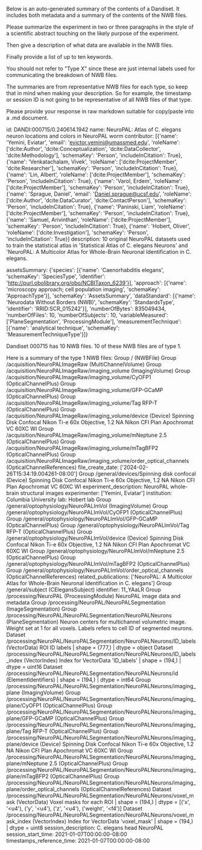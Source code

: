 
Below is an auto-generated summary of the contents of a Dandiset. It includes both metadata and a summary of the contents of the NWB files.

Please summarize the experiment in two or three paragraphs in the style of a scientific abstract touching on the likely purpose of the experiment.

Then give a description of what data are available in the NWB files.

Finally provide a list of up to ten keywords.

You should not refer to "Type X" since these are just internal labels used for communicating the breakdown of NWB files.

The summaries are from representative NWB files for each type, so keep that in mind when making your description. So for example, the timestamp or session ID is not going to be representative of all NWB files of that type.

Please provide your response in raw markdown suitable for copy/paste into a .md document.


id: DANDI:000715/0.240614.1942
name: NeuroPAL: Atlas of C. elegans neuron locations and colors in NeuroPAL worm
contributor: [{'name': 'Yemini, Eviatar', 'email': 'evictor.yemini@umassmed.edu', 'roleName': ['dcite:Author', 'dcite:Conceptualization', 'dcite:DataCollector', 'dcite:Methodology'], 'schemaKey': 'Person', 'includeInCitation': True}, {'name': 'Venkatachalam, Vivek', 'roleName': ['dcite:ProjectMember', 'dcite:Researcher'], 'schemaKey': 'Person', 'includeInCitation': True}, {'name': 'Lin, Albert', 'roleName': ['dcite:ProjectMember'], 'schemaKey': 'Person', 'includeInCitation': True}, {'name': 'Varol, Erdem', 'roleName': ['dcite:ProjectMember'], 'schemaKey': 'Person', 'includeInCitation': True}, {'name': 'Sprague, Daniel', 'email': 'Daniel.sprague@ucsf.edu', 'roleName': ['dcite:Author', 'dcite:DataCurator', 'dcite:ContactPerson'], 'schemaKey': 'Person', 'includeInCitation': True}, {'name': 'Paninski, Liam', 'roleName': ['dcite:ProjectMember'], 'schemaKey': 'Person', 'includeInCitation': True}, {'name': 'Samuel, Arivinthan', 'roleName': ['dcite:ProjectMember'], 'schemaKey': 'Person', 'includeInCitation': True}, {'name': 'Hobert, Oliver', 'roleName': ['dcite:Investigation'], 'schemaKey': 'Person', 'includeInCitation': True}]
description: 10 original NeuroPAL datasets used to train the statistical atlas in 'Statistical Atlas of C. elegans Neurons' and 'NeuroPAL: A Multicolor Atlas for Whole-Brain Neuronal Identification in C. elegans.


assetsSummary: {'species': [{'name': 'Caenorhabditis elegans', 'schemaKey': 'SpeciesType', 'identifier': 'http://purl.obolibrary.org/obo/NCBITaxon_6239'}], 'approach': [{'name': 'microscopy approach; cell population imaging', 'schemaKey': 'ApproachType'}], 'schemaKey': 'AssetsSummary', 'dataStandard': [{'name': 'Neurodata Without Borders (NWB)', 'schemaKey': 'StandardsType', 'identifier': 'RRID:SCR_015242'}], 'numberOfBytes': 835049434, 'numberOfFiles': 10, 'numberOfSubjects': 10, 'variableMeasured': ['PlaneSegmentation', 'ProcessingModule'], 'measurementTechnique': [{'name': 'analytical technique', 'schemaKey': 'MeasurementTechniqueType'}]}

Dandiset 000715 has 10 NWB files.
10 of these NWB files are of type 1.


Here is a summary of the type 1 NWB files:
  Group / (NWBFile) 
  Group /acquisition/NeuroPALImageRaw (MultiChannelVolume) 
  Group /acquisition/NeuroPALImageRaw/imaging_volume (ImagingVolume) 
  Group /acquisition/NeuroPALImageRaw/imaging_volume/CyOFP1 (OpticalChannelPlus) 
  Group /acquisition/NeuroPALImageRaw/imaging_volume/GFP-GCaMP (OpticalChannelPlus) 
  Group /acquisition/NeuroPALImageRaw/imaging_volume/Tag RFP-T (OpticalChannelPlus) 
  Group /acquisition/NeuroPALImageRaw/imaging_volume/device (Device) Spinning Disk Confocal Nikon Ti-e 60x Objective, 1.2 NA	Nikon CFI Plan Apochromat VC 60XC WI
  Group /acquisition/NeuroPALImageRaw/imaging_volume/mNeptune 2.5 (OpticalChannelPlus) 
  Group /acquisition/NeuroPALImageRaw/imaging_volume/mTagBFP2 (OpticalChannelPlus) 
  Group /acquisition/NeuroPALImageRaw/imaging_volume/order_optical_channels (OpticalChannelReferences) 
  file_create_date: ['2024-02-26T15:34:19.004261-08:00']
  Group /general/devices/Spinning disk confocal (Device) Spinning Disk Confocal Nikon Ti-e 60x Objective, 1.2 NA	Nikon CFI Plan Apochromat VC 60XC WI
  experiment_description: NeuroPAL whole-brain structural images
  experimenter: ['Yemini, Eviatar']
  institution: Columbia University
  lab: Hobert lab
  Group /general/optophysiology/NeuroPALImVol (ImagingVolume) 
  Group /general/optophysiology/NeuroPALImVol/CyOFP1 (OpticalChannelPlus) 
  Group /general/optophysiology/NeuroPALImVol/GFP-GCaMP (OpticalChannelPlus) 
  Group /general/optophysiology/NeuroPALImVol/Tag RFP-T (OpticalChannelPlus) 
  Group /general/optophysiology/NeuroPALImVol/device (Device) Spinning Disk Confocal Nikon Ti-e 60x Objective, 1.2 NA	Nikon CFI Plan Apochromat VC 60XC WI
  Group /general/optophysiology/NeuroPALImVol/mNeptune 2.5 (OpticalChannelPlus) 
  Group /general/optophysiology/NeuroPALImVol/mTagBFP2 (OpticalChannelPlus) 
  Group /general/optophysiology/NeuroPALImVol/order_optical_channels (OpticalChannelReferences) 
  related_publications: ['NeuroPAL: A Multicolor Atlas for Whole-Brain Neuronal Identification in C. elegans']
  Group /general/subject (CElegansSubject) 
  identifier: 11_YAaLR
  Group /processing/NeuroPAL (ProcessingModule) NeuroPAL image data and metadata
  Group /processing/NeuroPAL/NeuroPALSegmentation (ImageSegmentation) 
  Group /processing/NeuroPAL/NeuroPALSegmentation/NeuroPALNeurons (PlaneSegmentation) Neuron centers for multichannel volumetric image. Weight set at 1 for all voxels. Labels refers to cell ID of segmented neurons.
  Dataset /processing/NeuroPAL/NeuroPALSegmentation/NeuroPALNeurons/ID_labels (VectorData) ROI ID labels | shape = (777,) | dtype = object
  Dataset /processing/NeuroPAL/NeuroPALSegmentation/NeuroPALNeurons/ID_labels_index (VectorIndex) Index for VectorData 'ID_labels' | shape = (194,) | dtype = uint16
  Dataset /processing/NeuroPAL/NeuroPALSegmentation/NeuroPALNeurons/id (ElementIdentifiers)  | shape = (194,) | dtype = int64
  Group /processing/NeuroPAL/NeuroPALSegmentation/NeuroPALNeurons/imaging_plane (ImagingVolume) 
  Group /processing/NeuroPAL/NeuroPALSegmentation/NeuroPALNeurons/imaging_plane/CyOFP1 (OpticalChannelPlus) 
  Group /processing/NeuroPAL/NeuroPALSegmentation/NeuroPALNeurons/imaging_plane/GFP-GCaMP (OpticalChannelPlus) 
  Group /processing/NeuroPAL/NeuroPALSegmentation/NeuroPALNeurons/imaging_plane/Tag RFP-T (OpticalChannelPlus) 
  Group /processing/NeuroPAL/NeuroPALSegmentation/NeuroPALNeurons/imaging_plane/device (Device) Spinning Disk Confocal Nikon Ti-e 60x Objective, 1.2 NA	Nikon CFI Plan Apochromat VC 60XC WI
  Group /processing/NeuroPAL/NeuroPALSegmentation/NeuroPALNeurons/imaging_plane/mNeptune 2.5 (OpticalChannelPlus) 
  Group /processing/NeuroPAL/NeuroPALSegmentation/NeuroPALNeurons/imaging_plane/mTagBFP2 (OpticalChannelPlus) 
  Group /processing/NeuroPAL/NeuroPALSegmentation/NeuroPALNeurons/imaging_plane/order_optical_channels (OpticalChannelReferences) 
  Dataset /processing/NeuroPAL/NeuroPALSegmentation/NeuroPALNeurons/voxel_mask (VectorData) Voxel masks for each ROI | shape = (194,) | dtype = [('x', '<u4'), ('y', '<u4'), ('z', '<u4'), ('weight', '<f4')]
  Dataset /processing/NeuroPAL/NeuroPALSegmentation/NeuroPALNeurons/voxel_mask_index (VectorIndex) Index for VectorData 'voxel_mask' | shape = (194,) | dtype = uint8
  session_description: C. elegans head NeuroPAL
  session_start_time: 2021-01-07T00:00:00-08:00
  timestamps_reference_time: 2021-01-07T00:00:00-08:00
